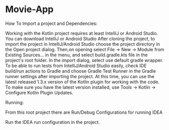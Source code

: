 # Movie-App
How To Import  a project and Dependencies:

Working with the Kotlin project requires at least IntelliJ or Android Studio. You can download IntelliJ or Android Studio
After cloning the project, to import the project in IntelliJ/Android Studio choose the project directory in the Open project dialog. Then,on opening  select File -> New -> Module from Existing Sources... in the menu, and select build.gradle.kts file in the project's root folder.
In the import dialog, select use default gradle wrapper.
To be able to run tests from IntelliJ/Android Studio easily, check IDE build/run actions to Gradle and choose Gradle Test Runner in the Gradle runner settings after importing the project.
At this time, you can use the latest released 1.3.x version of the Kotlin plugin for working with the code. To make sure you have the latest version installed, use Tools -> Kotlin -> Configure Kotlin Plugin Updates.

Running:

From this root project there are Run/Debug Configurations for running IDEA 

Run the IDEA run configuration in the project.
